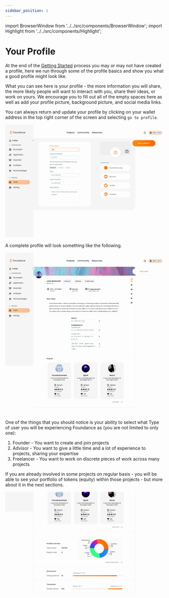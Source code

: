 ```yaml
---
sidebar_position: 1
---
```


import BrowserWindow from '../../src/components/BrowserWindow';
import Highlight from '../../src/components/Highlight';

# Your Profile

At the end of the [Getting Started](../intro.md) process you may or may not have created a profile, here we run through some of the profile basics and show you what a good profile might look like.

What you can see here is your profile - the more information you will share, the more likely people will want to interact with you, share their ideas, or work on yours. We encourage you to fill out all of the empty spaces here as well as add your profile picture, background picture, and social media links.

You can always return and update your profile by clicking on your wallet address in the top right corner of the screen and selecting `go to profile`.

<BrowserWindow url="https://app.foundance.org/dashboard/account/profile/edit">

![Complete Profile](/img/2-complete-profile-again.png "Complete Profile")
</BrowserWindow>

A complete profile will look something like the following.

<BrowserWindow url="https://app.foundance.org/dashboard/account/profile">

![Complete Profile](/img/2-a-complete-profile.png "Complete Profile")
</BrowserWindow>

One of the things that you should notice is your ability to select what Type of user you will be experiencing Foundance as (you are not limited to only one):

1. Founder - You want to create and join projects
2. Advisor - You want to give a little time and a lot of experience to projects, sharing your expertise
3. Freelancer - You want to work on discrete pieces of work across many projects

If you are already involved in some projects on regular basis - you will be able to see your portfolio of tokens (equity) within those projects - but more about it in the next sections.

<BrowserWindow url="https://app.foundance.org/dashboard/account/profile">

![Complete Profile](/img/2-a-complete-profile-projects.png "Complete Profile")
</BrowserWindow>

